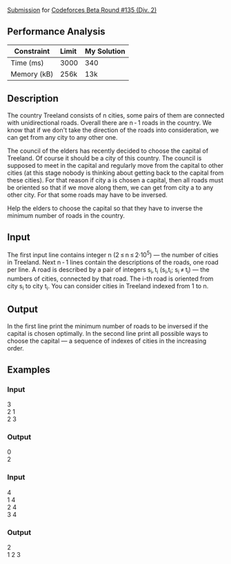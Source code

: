 [Submission](http://codeforces.com/contest/219/submission/45204777) for [Codeforces Beta Round #135 (Div. 2)](http://codeforces.com/contest/219)

## Performance Analysis
|  Constraint            | Limit    | My Solution |
| ----------------- |:------------- |:----------- |
| Time (ms)   | 3000          | 340          |
| Memory (kB) | 256k          | 13k          |

## Description
The country Treeland consists of n cities, some pairs of them are connected with unidirectional roads. Overall there are n - 1 roads in the country. We know that if we don't take the direction of the roads into consideration, we can get from any city to any other one.

The council of the elders has recently decided to choose the capital of Treeland. Of course it should be a city of this country. The council is supposed to meet in the capital and regularly move from the capital to other cities (at this stage nobody is thinking about getting back to the capital from these cities). For that reason if city a is chosen a capital, then all roads must be oriented so that if we move along them, we can get from city a to any other city. For that some roads may have to be inversed.

Help the elders to choose the capital so that they have to inverse the minimum number of roads in the country.
## Input
The first input line contains integer n (2 ≤ n ≤ 2·10<sup>5</sup>) — the number of cities in Treeland. Next n - 1 lines contain the descriptions of the roads, one road per line. A road is described by a pair of integers s<sub>i</sub>, t<sub>i</sub> (s<sub>i</sub>,t<sub>i</sub>; s<sub>i</sub> ≠ t<sub>i</sub>) — the numbers of cities, connected by that road. The i-th road is oriented from city s<sub>i</sub> to city t<sub>i</sub>. You can consider cities in Treeland indexed from 1 to n.
## Output
In the first line print the minimum number of roads to be inversed if the capital is chosen optimally. In the second line print all possible ways to choose the capital — a sequence of indexes of cities in the increasing order.
## Examples

### Input
3\
2 1\
2 3

### Output
0\
2

### Input
4\
1 4\
2 4\
3 4

### Output
2\
1 2 3

